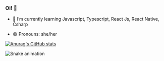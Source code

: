 ### Oi!  👋






- 🌱 I’m currently learning Javascript, Typescript, React Js, React Native, Csharp

<div>
           
          
          
 </div>
          
          
          
- 😄 Pronouns: she/her

[![Anurag's GitHub stats](https://github-readme-stats.vercel.app/api?username=camila-pang&show_icons=true&theme=gruvbox)](https://github.com/camila-pang/github-readme-stats)


![Snake animation](https://github.com/camila-pang/camila-pang/blobo/output/github-contribution-grid-snake.svg)
